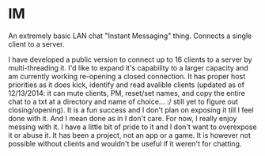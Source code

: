 IM
==

An extremely basic LAN chat "Instant Messaging" thing. Connects a single
client to a server.

I have developed a public version to connect up to 16 clients to a server
by multi-threading it. I'd like to expand it's capability to a larger capacity
and am currently working re-opening a closed connection. It has proper host
priorities as it does kick, identify and read avalible clients (updated as 
of 12/13/2014: it can mute clients, PM, reset/set names, and copy the entire
chat to a txt at a directory and name of choice... :/ still yet to figure out 
closing/opening). It is a fun success and I don't plan on exposing it till I 
feel done with it. And I mean done as in I don't care. For now, I really enjoy
messing with it.
  I have a little bit of pride to it and I don't want to overexpose it or 
abuse it. It has been a project, not an app or a game. It is however not
possible without clients and wouldn't be useful if it weren't for chatting.
